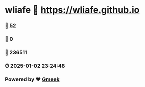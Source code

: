 # wliafe :link: https://wliafe.github.io 
### :page_facing_up: [52](https://wliafe.github.io/tag.html) 
### :speech_balloon: 0 
### :hibiscus: 236511 
### :alarm_clock: 2025-01-02 23:24:48 
### Powered by :heart: [Gmeek](https://github.com/Meekdai/Gmeek)
